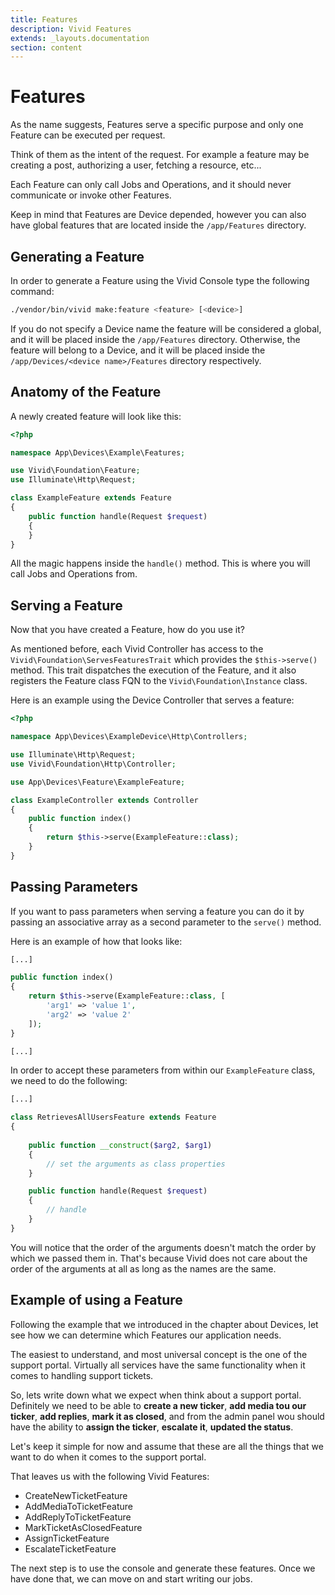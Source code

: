 ```yaml
---
title: Features
description: Vivid Features
extends: _layouts.documentation
section: content
---
```


# Features

As the name suggests, Features serve a specific purpose and only one Feature can be executed per request.

Think of them as the intent of the request. For example a feature may be creating a post, authorizing a user, fetching a resource, etc...

Each Feature can only call Jobs and Operations, and it should never communicate or invoke other Features.

Keep in mind that Features are Device depended, however you can also have global features that are located inside the `/app/Features` directory.

## Generating a Feature

In order to generate a Feature using the Vivid Console type the following command:

```sh
./vendor/bin/vivid make:feature <feature> [<device>]
```

If you do not specify a Device name the feature will be considered a global, and it will be placed inside the `/app/Features` directory.
Otherwise, the feature will belong to a Device, and it will be placed inside the `/app/Devices/<device name>/Features` directory respectively.

## Anatomy of the Feature

A newly created feature will look like this:

```php
<?php

namespace App\Devices\Example\Features;

use Vivid\Foundation\Feature;
use Illuminate\Http\Request;

class ExampleFeature extends Feature
{
    public function handle(Request $request)
    {
    }
}
```

All the magic happens inside the `handle()` method. This is where you will call Jobs and Operations from.

## Serving a Feature

Now that you have created a Feature, how do you use it?

As mentioned before, each Vivid Controller has access to the `Vivid\Foundation\ServesFeaturesTrait` which provides the `$this->serve()` method.
This trait dispatches the execution of the Feature, and it also registers the Feature class FQN to the `Vivid\Foundation\Instance` class.

Here is an example using the Device Controller that serves a feature:

```php
<?php

namespace App\Devices\ExampleDevice\Http\Controllers;

use Illuminate\Http\Request;
use Vivid\Foundation\Http\Controller;

use App\Devices\Feature\ExampleFeature;

class ExampleController extends Controller
{
    public function index()
    {
        return $this->serve(ExampleFeature::class); 
    }
}
```

## Passing Parameters

If you want to pass parameters when serving a feature you can do it by passing an associative array as a second parameter to the `serve()` method.

Here is an example of how that looks like:

```php
[...]

public function index()
{
    return $this->serve(ExampleFeature::class, [
        'arg1' => 'value 1',
        'arg2' => 'value 2'
    ]); 
}

[...]
```

In order to accept these parameters from within our `ExampleFeature` class, we need to do the following:

```php
[...]

class RetrievesAllUsersFeature extends Feature
{
    
    public function __construct($arg2, $arg1)
    {
        // set the arguments as class properties
    }

    public function handle(Request $request)
    {
        // handle
    }
}

```

You will notice that the order of the arguments doesn't match the order by which we passed them in. 
That's because Vivid does not care about the order of the arguments at all as long as the names are the same.

## Example of using a Feature

Following the example that we introduced in the chapter about Devices, let see how we can determine which Features our application needs.

The easiest to understand, and most universal concept is the one of the support portal. Virtually all services have the same functionality 
when it comes to handling support tickets. 

So, lets write down what we expect when think about a support portal. Definitely we need to be able to **create a new ticker**, **add media tou our ticker**,
**add replies**, **mark it as closed**, and from the admin panel wou should have the ability to **assign the ticker**, **escalate it**, **updated the status**.

Let's keep it simple for now and assume that these are all the things that we want to do when it comes to the support portal. 

That leaves us with the following Vivid Features:

+ CreateNewTicketFeature
+ AddMediaToTicketFeature
+ AddReplyToTicketFeature
+ MarkTicketAsClosedFeature
+ AssignTicketFeature
+ EscalateTicketFeature

The next step is to use the console and generate these features. Once we have done that, we can move on and start writing our jobs.